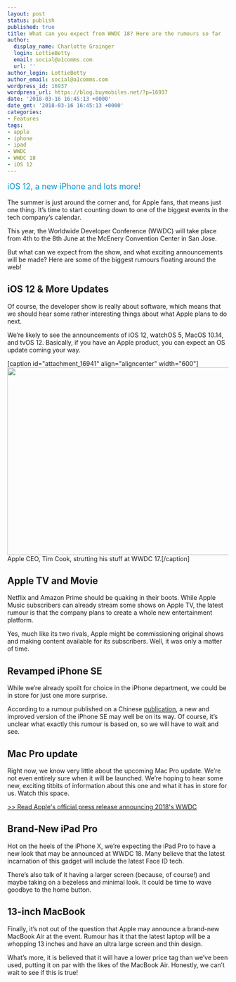 ```yaml
---
layout: post
status: publish
published: true
title: What can you expect from WWDC 18? Here are the rumours so far
author:
  display_name: Charlotte Grainger
  login: LottieBetty
  email: social@a1comms.com
  url: ''
author_login: LottieBetty
author_email: social@a1comms.com
wordpress_id: 16937
wordpress_url: https://blog.buymobiles.net/?p=16937
date: '2018-03-16 16:45:13 +0000'
date_gmt: '2018-03-16 16:45:13 +0000'
categories:
- Features
tags:
- apple
- iphone
- ipad
- WWDC
- WWDC 18
- iOS 12
---
```

<p><span class="postStandFirst" style="color: #0896d5; line-height: 26px; font-size: 18px;">iOS 12, a new iPhone and lots more!</span></p>
<p>The summer is just around the corner and, for Apple fans, that means just one thing. It&rsquo;s time to start counting down to one of the biggest events in the tech company&rsquo;s calendar.</p>
<p>This year, the Worldwide Developer Conference (WWDC) will take place from 4th to the 8th June at the McEnery Convention Center in San Jose.</p>
<p>But what can we expect from the show, and what exciting announcements will be made? Here are some of the biggest rumours floating around the web!</p>
<h2>iOS 12 &amp; More Updates</h2>
<p>Of course, the developer show is really about software, which means that we should hear some rather interesting things about what Apple plans to do next.</p>
<p>We&rsquo;re likely to see the announcements of iOS 12, watchOS 5, MacOS 10.14, and tvOS 12. Basically, if you have an Apple product, you can expect an OS update coming your way.</p>
<p>[caption id="attachment_16941" align="aligncenter" width="600"]<img class="wp-image-16941 size-full" src="https://lh3.googleusercontent.com/FyqeaDfE5y7YWRH6Zqjeb1lufx8wAYnNqENZjmC_AX7JVmeG5iifm7H8tDFr6PO-IktqF70zwNNFsjd2Wwae7UY=s0" alt="" width="600" height="426" /> Apple CEO, Tim Cook, strutting his stuff at WWDC 17.[/caption]</p>
<h2>Apple TV and Movie</h2>
<p>Netflix and Amazon Prime should be quaking in their boots. While Apple Music subscribers can already stream some shows on Apple TV, the latest rumour is that the company plans to create a whole new entertainment platform.</p>
<p>Yes, much like its two rivals, Apple might be commissioning original shows and making content available for its subscribers. Well, it was only a matter of time.</p>
<h2>Revamped iPhone SE</h2>
<p>While we&rsquo;re already spoilt for choice in the iPhone department, we could be in store for just one more surprise.</p>
<p>According to a rumour published on a Chinese <a href="http://new.qq.com/omn/20180219/20180219A0Q3MX.html" target="_blank" rel="noopener">publication</a>, a new and improved version of the iPhone SE may well be on its way. Of course, it&rsquo;s unclear what exactly this rumour is based on, so we will have to wait and see.</p>
<h2>Mac Pro update</h2>
<p>Right now, we know very little about the upcoming Mac Pro update. We&rsquo;re not even entirely sure when it will be launched. We&rsquo;re hoping to hear some new, exciting titbits of information about this one and what it has in store for us. Watch this space.</p>
<p><a href="https://www.apple.com/newsroom/2018/03/apples-worldwide-developers-conference-kicks-off-june-4-in-san-jose/" target="_blank" rel="noopener">>> Read Apple's official press release announcing 2018's WWDC</a></p>
<h2>Brand-New iPad Pro</h2>
<p>Hot on the heels of the iPhone X, we&rsquo;re expecting the iPad Pro to have a new look that may be announced at WWDC 18. Many believe that the latest incarnation of this gadget will include the latest Face ID tech.</p>
<p>There&rsquo;s also talk of it having a larger screen (because, of course!) and maybe taking on a bezeless and minimal look. It could be time to wave goodbye to the home button.</p>
<h2>13-inch MacBook</h2>
<p>Finally, it&rsquo;s not out of the question that Apple may announce a brand-new MacBook Air at the event. Rumour has it that the latest laptop will be a whopping 13 inches and have an ultra large screen and thin design.</p>
<p>What&rsquo;s more, it is believed that it will have a lower price tag than we&rsquo;ve been used, putting it on par with the likes of the MacBook Air. Honestly, we can&rsquo;t wait to see if this is true!</p>

